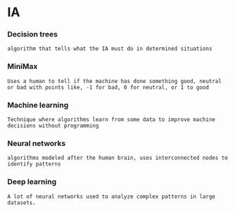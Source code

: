 # IA

### Decision trees

    algorithm that tells what the IA must do in determined situations

### MiniMax

    Uses a human to tell if the machine has done something good, neutral or bad with points like, -1 for bad, 0 for neutral, or 1 to good

### Machine learning

    Technique where algorithms learn from some data to improve machine decisions without programming

### Neural networks

    algorithms modeled after the human brain, uses interconnected nodes to identify patterns

### Deep learning

    A lot of neural networks used to analyze complex patterns in large datasets.


